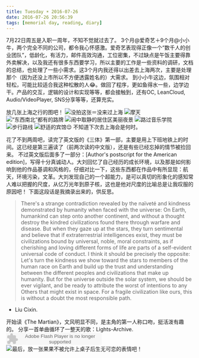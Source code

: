 ```yaml
---
title: Tuesday ☀️ 2016-07-26
date: 2016-07-26 20:56:39
tags: [memorial day, reading, diary]
---
```

7月22日周五是入职一周年，不知不觉就过去了。
3个月@爱奇艺＋9个月@小小牛，两个完全不同的公司，都令我心怀感激。爱奇艺表现得正像一个“数千人的创业团队”，低龄化，有活力，邮件高效沟通，工位密集，不过缺点是午饭主要得靠外卖解决，以及我还有很多东西要学习，所以主要的工作是一些资料的调研，文档的总结，也处理了一些小需求。这3个月内我还得以出差去上海两次，主要是处理那个（因为还没上市所以不方便透露姓名的）大需求。
到小小牛这边，氛围相对轻松，可能比较适合我这种松散的人😂。做回了程序，更如鱼得水一些，边学边干。产品的交互，逻辑的设计和实现等等，都会接触到，还有OC, LeanCloud, Audio/VideoPlayer, SNS分享等等，还算充实。

放几张上海之行的图吧！
![没拍这张＝没来过上海](https://github.com/veslam/ImagesForBlog/raw/master/res/20160726_01_Memory.jpg)
![摩天](https://github.com/veslam/ImagesForBlog/raw/master/res/20160726_02_Memory.jpg)
![“东西南北”都有的路牌](https://github.com/veslam/ImagesForBlog/raw/master/res/20160726_03_Memory.jpg)
![闹中取静的居住区美丽夜景](https://github.com/veslam/ImagesForBlog/raw/master/res/20160726_04_Memory.jpg)
![路过音乐学院](https://github.com/veslam/ImagesForBlog/raw/master/res/20160726_05_Memory.jpg)
![步行路线](https://github.com/veslam/ImagesForBlog/raw/master/res/20160726_06_Memory.png)
![舒适的宾馆😌](https://github.com/veslam/ImagesForBlog/raw/master/res/20160726_07_Memory.jpg)
不知道下次去上海会是何时。

花了不到两周吧，读完了英文版的《三体》第一部，主要是用上下班地铁上的时间。这已经是第三遍读了（前两次读的中文版），还是有些已经忘掉的情节被捡回来。
不过英文版后面多了一部分：[Author's postscript for the American edition]，写得十分真诚动人。大刘回忆了自己经历的成长环境，以及那是如何影响到他的作品基调和风格的，仔细对比一下，这些东西都在作品中有所显现：航天，环境污染，文革。大刘发现自己的一个超能力，是可以真切的形象化的感知常人难以把握的尺度，从亿万光年到原子核，这也是他对尺度的比喻总是让我叹服的原因吧！
下面这段话是我摘录出来的，供反思。
>There's a strange contradiction revealed by the naïveté and kindness demonstrated by humanity when faced with the universe: On Earth, humankind can step onto another continent, and without a thought destroy the kindred civilizations found there through warfare and disease. But when they gaze up at the stars, they turn sentimental and believe that if extraterrestrial intelligences exist, they must be civilizations bound by universal, noble, moral constraints, as if cherishing and loving different forms of life are parts of a self-evident universal code of conduct.
I think it should be precisely the opposite: Let's turn the kindness we show toward the stars to members of the human race on Earth and build up the trust and understanding between the different peoples and civilizations that make up humanity. But for the universe outside the solar system, we should be ever vigilant, and be ready to attribute the worst of intentions to any Others that might exist in space. For a fragile civilization like ours, this is without a doubt the most responsible path.
- Liu Cixin.

开始读《The Martian》，文风明显不同，是主角的第一人称口吻，挺活泼有趣的。
分享一首单曲循环了一整天的歌：Lights-Archive.
<embed src="http://www.xiami.com/widget/1267165_2484397/singlePlayer.swf" type="application/x-shockwave-flash" width="257" height="33" wmode="transparent"></embed>
![最后，放一张果果不被允许上桌子后生无可恋的表情吧！](https://github.com/veslam/ImagesForBlog/raw/master/res/20160726_08_Memory.jpg)